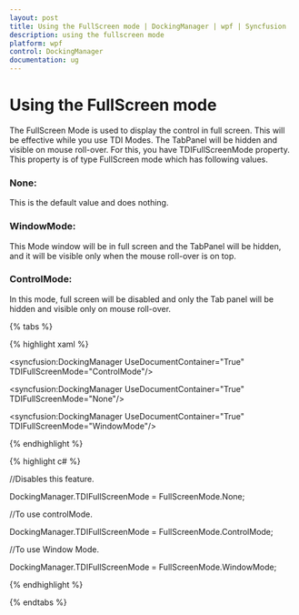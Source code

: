 ```yaml
---
layout: post
title: Using the FullScreen mode | DockingManager | wpf | Syncfusion
description: using the fullscreen mode
platform: wpf
control: DockingManager
documentation: ug
---
```


# Using the FullScreen mode

The FullScreen Mode is used to display the control in full screen. This will be effective while you use TDI Modes. The TabPanel will be hidden and visible on mouse roll-over. For this, you have TDIFullScreenMode property. This property is of type FullScreen mode which has following values.

### None:

This is the default value and does nothing.

### WindowMode:

This Mode window will be in full screen and the TabPanel will be hidden, and it will be visible only when the mouse roll-over is on top.

### ControlMode:

In this mode, full screen will be disabled and only the Tab panel will be hidden and visible only on mouse roll-over.

{% tabs %}

{% highlight xaml %}

<!-- To use Control Mode-->

<syncfusion:DockingManager UseDocumentContainer="True" TDIFullScreenMode="ControlMode"/>

<!-- None disables this feature-->

<syncfusion:DockingManager UseDocumentContainer="True" TDIFullScreenMode="None"/>

<!-- To use Window Mode-->

<syncfusion:DockingManager UseDocumentContainer="True" TDIFullScreenMode="WindowMode"/>

{% endhighlight  %}

{% highlight c# %}

//Disables this feature.

DockingManager.TDIFullScreenMode = FullScreenMode.None;

//To use controlMode.

DockingManager.TDIFullScreenMode = FullScreenMode.ControlMode;

//To use Window Mode.

DockingManager.TDIFullScreenMode = FullScreenMode.WindowMode;

{% endhighlight  %}

{% endtabs %}